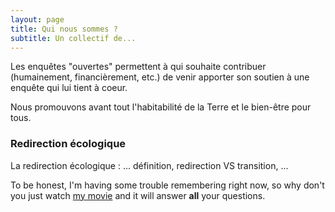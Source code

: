 ```yaml
---
layout: page
title: Qui nous sommes ?
subtitle: Un collectif de...
---
```


Les enquêtes "ouvertes" permettent à qui souhaite contribuer (humainement, financièrement, etc.) de venir apporter son soutien à une enquête qui lui tient à coeur.

Nous promouvons avant tout l'habitabilité de la Terre et le bien-être pour tous.

### Redirection écologique

La redirection écologique : ... définition, redirection VS transition, ...

To be honest, I'm having some trouble remembering right now, so why don't you just watch [my movie](https://en.wikipedia.org/wiki/The_Princess_Bride_%28film%29) and it will answer **all** your questions.
